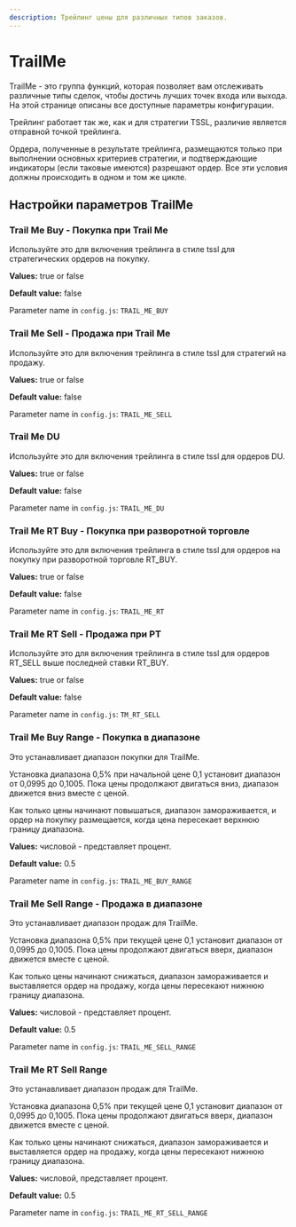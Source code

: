 ```yaml
---
description: Трейлинг цены для различных типов заказов.
---
```


# TrailMe

TrailMe - это группа функций, которая позволяет вам отслеживать различные типы сделок, чтобы достичь лучших точек входа или выхода. На этой странице описаны все доступные параметры конфигурации.

Трейлинг работает так же, как и для стратегии TSSL, различие является отправной точкой трейлинга.

Ордера, полученные в результате трейлинга, размещаются только при выполнении основных критериев стратегии, и подтверждающие индикаторы \(если таковые имеются\) разрешают ордер. Все эти условия должны происходить в одном и том же цикле.

## Настройки параметров TrailMe <a id="trailme-settings-parameters"></a>

### Trail Me Buy - Покупка при Trail Me <a id="trail-me-buy"></a>

Используйте это для включения трейлинга в стиле tssl для стратегических ордеров на покупку.

**Values:** true or false

**Default value:** false

Parameter name in `config.js`: `TRAIL_ME_BUY`

### Trail Me Sell - Продажа при Trail Me <a id="trail-me-sell"></a>

Используйте это для включения трейлинга в стиле tssl для стратегий на продажу.

**Values:** true or false

**Default value:** false

Parameter name in `config.js`: `TRAIL_ME_SELL`

### Trail Me DU <a id="trail-me-du"></a>

Используйте это для включения трейлинга в стиле tssl для ордеров DU.

**Values:** true or false

**Default value:** false

Parameter name in `config.js`: `TRAIL_ME_DU`

### Trail Me RT Buy - Покупка при разворотной торговле <a id="trail-me-rt"></a>

Используйте это для включения трейлинга в стиле tssl для ордеров на покупку при разворотной торговле RT\_BUY.

**Values:** true or false

**Default value:** false

Parameter name in `config.js`: `TRAIL_ME_RT`

### Trail Me RT Sell - Продажа при РТ <a id="trail-me-rt-sell"></a>

Используйте это для включения трейлинга в стиле tssl для ордеров RT\_SELL выше последней ставки RT\_BUY.

**Values:** true or false

**Default value:** false

Parameter name in `config.js`: `TM_RT_SELL`

### Trail Me Buy Range - Покупка в диапазоне <a id="trail-me-buy-range"></a>

Это устанавливает диапазон покупки для TrailMe.

Установка диапазона 0,5% при начальной цене 0,1 установит диапазон от 0,0995 до 0,1005. Пока цены продолжают двигаться вниз, диапазон движется вниз вместе с ценой.

Как только цены начинают повышаться, диапазон замораживается, и ордер на покупку размещается, когда цена пересекает верхнюю границу диапазона.

**Values:** числовой - представляет процент.

**Default value:** 0.5

Parameter name in `config.js`: `TRAIL_ME_BUY_RANGE`

### Trail Me Sell Range - Продажа в диапазоне <a id="trail-me-sell-range"></a>

Это устанавливает диапазон продаж для TrailMe.

Установка диапазона 0,5% при текущей цене 0,1 установит диапазон от 0,0995 до 0,1005. Пока цены продолжают двигаться вверх, диапазон движется вместе с ценой.

Как только цены начинают снижаться, диапазон замораживается и выставляется ордер на продажу, когда цены пересекают нижнюю границу диапазона.

**Values:** числовой - представляет процент.

**Default value:** 0.5

Parameter name in `config.js`: `TRAIL_ME_SELL_RANGE`

### Trail Me RT Sell Range <a id="trail-me-rt-sell-range"></a>

Это устанавливает диапазон продаж для TrailMe.

Установка диапазона 0,5% при текущей цене 0,1 установит диапазон от 0,0995 до 0,1005. Пока цены продолжают двигаться вверх, диапазон движется вместе с ценой.

Как только цены начинают снижаться, диапазон замораживается и выставляется ордер на продажу, когда цены пересекают нижнюю границу диапазона.

**Values:** числовой, представляет процент.

**Default value:** 0.5

Parameter name in `config.js`: `TRAIL_ME_RT_SELL_RANGE`


